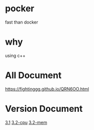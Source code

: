 # pocker
fast than docker

# why
using c++

# All Document
https://fightinggg.github.io/QRN6OO.html


# Version Document
[3.1](https://fightinggg.github.io/QRN6OO.html#3-1%E7%89%88%E6%9C%AC)
[3.2-cpu](https://fightinggg.github.io/QRN6OO.html#3.2-cpu%E7%89%88%E6%9C%AC)
[3.2-mem](https://fightinggg.github.io/QRN6OO.html#3.2-mem%E7%89%88%E6%9C%AC)